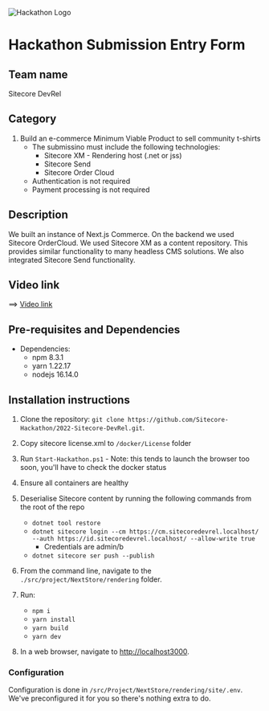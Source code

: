![Hackathon Logo](docs/images/hackathon.png?raw=true "Hackathon Logo")
# Hackathon Submission Entry Form

## Team name
Sitecore DevRel

## Category
1. Build an e-commerce Minimum Viable Product to sell community t-shirts
   * The submissino must include the following technologies:
     * Sitecore XM - Rendering host (.net or jss)
     * Sitecore Send
     * Sitecore Order Cloud
   * Authentication is not required
   * Payment processing is not required

## Description
We built an instance of Next.js Commerce. On the backend we used Sitecore OrderCloud. We used Sitecore XM as a content repository. This provides similar functionality to many headless CMS solutions. We also integrated Sitecore Send functionality.

## Video link
⟹ [Video link](https://www.youtube.com/watch?v=95Mw6sOHykk&t=248s)

## Pre-requisites and Dependencies

- Dependencies:
  - npm 8.3.1 
  - yarn 1.22.17
  - nodejs 16.14.0  


## Installation instructions

1. Clone the repository: `git clone https://github.com/Sitecore-Hackathon/2022-Sitecore-DevRel.git`.
2. Copy sitecore license.xml to `/docker/License` folder
3. Run `Start-Hackathon.ps1` - Note: this tends to launch the browser too soon, you'll have to check the docker status
4. Ensure all containers are healthy
5. Deserialise Sitecore content by running the following commands from the root of the repo
   * `dotnet tool restore`
   * `dotnet sitecore login --cm https://cm.sitecoredevrel.localhost/ --auth https://id.sitecoredevrel.localhost/ --allow-write true`
      - Credentials are admin/b
   * `dotnet sitecore ser push --publish`

6. From the command line, navigate to the `./src/project/NextStore/rendering` folder.
7. Run:
   * `npm i`
   * `yarn install`
   * `yarn build`
   * `yarn dev`
8. In a web browser, navigate to [http://localhost3000](http://localhost3000).

### Configuration

Configuration is done in `/src/Project/NextStore/rendering/site/.env`. We've preconfigured it for you so there's nothing extra to do.

